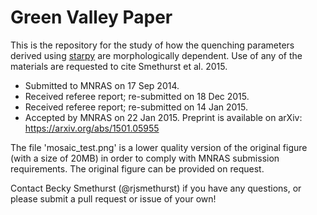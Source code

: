 # Green Valley Paper


This is the repository for the study of how the quenching parameters derived using [starpy](https://www.github.com/zooniverse/starpy) are morphologically dependent. 
Use of any of the materials are requested to cite Smethurst et al. 2015.

* Submitted to MNRAS on 17 Sep 2014.
* Received referee report; re-submitted on 18 Dec 2015.
* Received referee report; re-submitted on 14 Jan 2015.
* Accepted by MNRAS on 22 Jan 2015. Preprint is available on arXiv: https://arxiv.org/abs/1501.05955

The file 'mosaic_test.png' is a lower quality version of the original figure (with a size of 20MB) in order to comply with MNRAS submission requirements. The original figure can be provided on request. 

Contact Becky Smethurst (@rjsmethurst) if you have any questions, or please submit a pull request or issue of your own!
